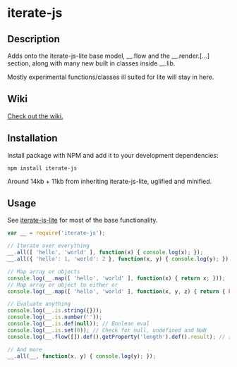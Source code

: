 # iterate-js

## Description

Adds onto the iterate-js-lite base model, __.flow and the __.render.[...] section, along with many new built in classes inside __.lib. 

Mostly experimental functions/classes ill suited for lite will stay in here.

## Wiki

[Check out the wiki.](https://github.com/Malexion/iterate-js/wiki)

## Installation

Install package with NPM and add it to your development dependencies:

`npm install iterate-js`

Around 14kb + 11kb from inheriting iterate-js-lite, uglified and minified.

## Usage

See [iterate-js-lite](https://github.com/Malexion/iterate-js-lite/wiki) for most of the base functionality.

```javascript
var __ = require('iterate-js');

// Iterate over everything
__.all([ 'hello', 'world' ], function(x) { console.log(x); });
__.all({ 'hello': 1, 'world': 2 }, function(x, y) { console.log(y); });

// Map array or objects
console.log(__.map([ 'hello', 'world' ], function(x) { return x; }));
// Map array or object to either or
console.log(__.map([ 'hello', 'world' ], function(x, y, z) { return { key: y, value: x }; }, { build: {} })); 

// Evaluate anything
console.log(__.is.string({}));
console.log(__.is.number(''));
console.log(__.is.def(null)); // Boolean eval
console.log(__.is.set(0)); // Check for null, undefined and NaN
console.log(__.flow([]).def().getProperty('length').def().result); // [].length is defined

// And more
__.all(__, function(x, y) { console.log(y); });
```